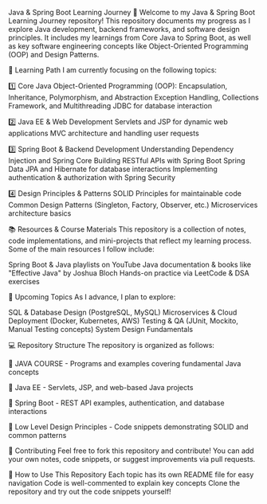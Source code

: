 Java & Spring Boot Learning Journey 🚀
Welcome to my Java & Spring Boot Learning Journey repository! This repository documents my progress as I explore Java development, backend frameworks, and software design principles. It includes my learnings from Core Java to Spring Boot, as well as key software engineering concepts like Object-Oriented Programming (OOP) and Design Patterns.

📌 Learning Path
I am currently focusing on the following topics:

1️⃣ Core Java
Object-Oriented Programming (OOP): Encapsulation, Inheritance, Polymorphism, and Abstraction
Exception Handling, Collections Framework, and Multithreading
JDBC for database interaction

2️⃣ Java EE & Web Development
Servlets and JSP for dynamic web applications
MVC architecture and handling user requests

3️⃣ Spring Boot & Backend Development
Understanding Dependency Injection and Spring Core
Building RESTful APIs with Spring Boot
Spring Data JPA and Hibernate for database interactions
Implementing authentication & authorization with Spring Security

4️⃣ Design Principles & Patterns
SOLID Principles for maintainable code
Common Design Patterns (Singleton, Factory, Observer, etc.)
Microservices architecture basics

📚 Resources & Course Materials
This repository is a collection of notes, code implementations, and mini-projects that reflect my learning process. Some of the main resources I follow include:

Spring Boot & Java playlists on YouTube
Java documentation & books like "Effective Java" by Joshua Bloch
Hands-on practice via LeetCode & DSA exercises

🚀 Upcoming Topics
As I advance, I plan to explore:

SQL & Database Design (PostgreSQL, MySQL)
Microservices & Cloud Deployment (Docker, Kubernetes, AWS)
Testing & QA (JUnit, Mockito, Manual Testing concepts)
System Design Fundamentals

💻 Repository Structure
The repository is organized as follows:

📂 JAVA COURSE - Programs and examples covering fundamental Java concepts

📂 Java EE - Servlets, JSP, and web-based Java projects

📂 Spring Boot - REST API examples, authentication, and database interactions

📂 Low Level Design Principles - Code snippets demonstrating SOLID and common patterns

🤝 Contributing
Feel free to fork this repository and contribute! You can add your own notes, code snippets, or suggest improvements via pull requests.

📖 How to Use This Repository
Each topic has its own README file for easy navigation
Code is well-commented to explain key concepts
Clone the repository and try out the code snippets yourself!
